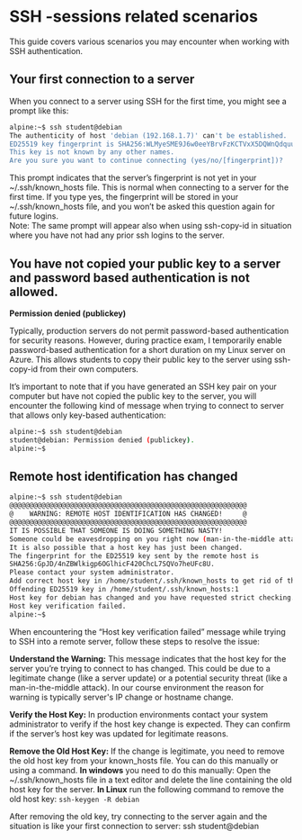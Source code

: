 
# SSH -sessions related scenarios

This guide covers various scenarios you may encounter when working with SSH authentication.

## Your first connection to a server  

When you connect to a server using SSH for the first time, you might see a prompt like this:
````bash
alpine:~$ ssh student@debian
The authenticity of host 'debian (192.168.1.7)' can't be established.
ED25519 key fingerprint is SHA256:WLMyeSME9J6w0eeYBrvFzKCTVxX5DQWnQdquu13JnSY.
This key is not known by any other names.
Are you sure you want to continue connecting (yes/no/[fingerprint])?
````
This prompt indicates that the server’s fingerprint is not yet in your ~/.ssh/known_hosts file. This is normal when connecting to a server for the first time. If you type yes, the fingerprint will be stored in your ~/.ssh/known_hosts file, and you won’t be asked this question again for future logins.  
Note: The same prompt will appear also when using ssh-copy-id in situation where you have not had any prior ssh logins to the server. 

## You have not copied your public key to a server and password based authentication is not allowed.  
**Permission denied (publickey)**  

Typically, production servers do not permit password-based authentication for security reasons. However, during practice exam, I temporarily enable password-based authentication for a short duration on my Linux server on Azure. This allows students to copy their public key to the server using ssh-copy-id from their own computers.

It’s important to note that if you have generated an SSH key pair on your computer but have not copied the public key to the server, you will encounter the following kind of message when trying to connect to server that allows only key-based authentication: 
````bash
alpine:~$ ssh student@debian
student@debian: Permission denied (publickey).
alpine:~$
````


## Remote host identification has changed  

````bash
alpine:~$ ssh student@debian
@@@@@@@@@@@@@@@@@@@@@@@@@@@@@@@@@@@@@@@@@@@@@@@@@@@@@@@@@@@
@    WARNING: REMOTE HOST IDENTIFICATION HAS CHANGED!     @
@@@@@@@@@@@@@@@@@@@@@@@@@@@@@@@@@@@@@@@@@@@@@@@@@@@@@@@@@@@
IT IS POSSIBLE THAT SOMEONE IS DOING SOMETHING NASTY!
Someone could be eavesdropping on you right now (man-in-the-middle attack)!
It is also possible that a host key has just been changed.
The fingerprint for the ED25519 key sent by the remote host is
SHA256:GpJD/4nZBWlkigp6OGlhicF420ChcL7SQVo7heUFc8U.
Please contact your system administrator.
Add correct host key in /home/student/.ssh/known_hosts to get rid of this message.
Offending ED25519 key in /home/student/.ssh/known_hosts:1
Host key for debian has changed and you have requested strict checking.
Host key verification failed.
alpine:~$
````



When encountering the “Host key verification failed” message while trying to SSH into a remote server, follow these steps to resolve the issue:

**Understand the Warning:**
This message indicates that the host key for the server you’re trying to connect to has changed. This could be due to a legitimate change (like a server update) or a potential security threat (like a man-in-the-middle attack). In our course environment the reason for warning is typically server's IP change or hostname change.

**Verify the Host Key:**
In production environments contact your system administrator to verify if the host key change is expected. They can confirm if the server’s host key was updated for legitimate reasons.

**Remove the Old Host Key:**
If the change is legitimate, you need to remove the old host key from your known_hosts file. You can do this manually or using a command.
**In windows** you need to do this manually: Open the ~/.ssh/known_hosts file in a text editor and delete the line containing the old host key for the server. 
**In Linux** run the following command to remove the old host key:
`ssh-keygen -R debian`

After removing the old key, try connecting to the server again and the situation is like your first connection to server:
ssh student@debian



